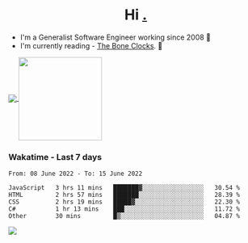 <h1 align="center">Hi <a href="https://www.hackerrank.com/erasmosaraujo">.</a></h1>
 
- I'm a Generalist Software Engineer working  since 2008 🚀
- I'm currently reading - <a href="https://www.amazon.ca/Bone-Clocks-David-Mitchell/dp/0340921625">The Bone Clocks</a>. 📘
  
<p align="left">
  <a href="https://github.com/anuraghazra/github-readme-stats">
    <img
      align="center"
      src="https://github-readme-stats.vercel.app/api/top-langs/?username=erasmosoares&theme=radical&layout=compact"
    />
  </a>
  <a href="https://github.com/anuraghazra/github-readme-stats">
    <img
      align="center"
      height="165"
      src="https://github-readme-stats.vercel.app/api?username=erasmosoares&theme=radical&count_private=true&show_icons=true&custom_title=Github%20Status&hide=issues"
    />
  </a>
</p>

 ### Wakatime - Last 7 days

<!--START_SECTION:waka-->

```text
From: 08 June 2022 - To: 15 June 2022

JavaScript   3 hrs 11 mins   ███████▓░░░░░░░░░░░░░░░░░   30.54 %
HTML         2 hrs 57 mins   ███████░░░░░░░░░░░░░░░░░░   28.39 %
CSS          2 hrs 19 mins   █████▓░░░░░░░░░░░░░░░░░░░   22.30 %
C#           1 hr 13 mins    ███░░░░░░░░░░░░░░░░░░░░░░   11.72 %
Other        30 mins         █▒░░░░░░░░░░░░░░░░░░░░░░░   04.87 %
```

<!--END_SECTION:waka-->

![](https://komarev.com/ghpvc/?username=erasmosoares&color=brightgreen)
